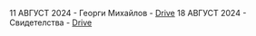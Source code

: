 11 АВГУСТ 2024 - Георги Михайлов - [Drive](https://drive.google.com/file/d/1PXjHBvNbvxKHmPRWyYgjkxhGza5Yv0kw/view?usp=drive_link)
18 АВГУСТ 2024 - Свидетелства - [Drive](https://drive.google.com/file/d/1x71FfnkItAQooeTgPS_x6hr7UJ5ndPYK/view?usp=drive_link)